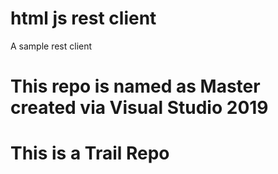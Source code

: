 # html js rest client
A sample rest client

# This repo is named as Master created via Visual Studio 2019
# This is a Trail Repo


